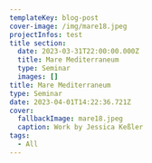 ```yaml
---
templateKey: blog-post
cover-image: /img/mare18.jpeg
projectInfos: test
title section:
  date: 2023-03-31T22:00:00.000Z
  title: Mare Mediterraneum
  type: Seminar
  images: []
title: Mare Mediterraneum
type: Seminar
date: 2023-04-01T14:22:36.721Z
cover:
  fallbackImage: mare18.jpeg
  caption: Work by Jessica Keßler
tags:
  - All
---
```

